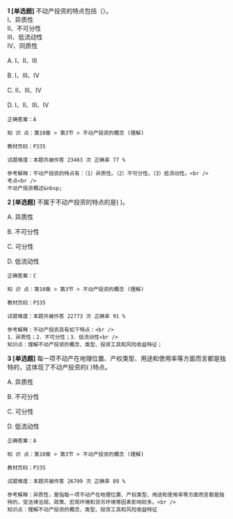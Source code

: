 **1 [单选题]** 不动产投资的特点包括（）。<br />
Ⅰ、异质性<br />
Ⅱ、不可分性<br />
Ⅲ、低流动性<br />
Ⅳ、同质性

A. Ⅰ、Ⅱ、Ⅲ

B. Ⅰ、Ⅲ、Ⅳ

C. Ⅱ、Ⅲ、Ⅳ

D. Ⅰ、Ⅱ、Ⅲ、Ⅳ

```
正确答案：A

知 识 点：第10章 > 第3节 > 不动产投资的概念 (理解)

教材页码：P335

试题难度：本题共被作答 23463 次 正确率 77 %

参考解释：不动产投资的特点有：（1）异质性。（2）不可分性。（3）低流动性。<br />
考点<br />
不动产投资概述&nbsp;
```


**2 [单选题]** 不属于不动产投资的特点的是( )。

A. 异质性

B. 不可分性

C. 可分性

D. 低流动性 

```
正确答案：C

知 识 点：第10章 > 第3节 > 不动产投资的概念 (理解)

教材页码：P335

试题难度：本题共被作答 22773 次 正确率 91 %

参考解释：不动产投资具有如下特点：<br />
1．异质性；2．不可分性；3．低流动性<br />
知识点：理解不动产投资的概念、类型、投资工具和风险收益特征；
```


**3 [单选题]** 每一项不动产在地理位置、产权类型、用途和使用率等方面而言都是独特的，这体现了不动产投资的( )特点。

A. 异质性

B. 不可分性

C. 可分性

D. 低流动性 

```
正确答案：A

知 识 点：第10章 > 第3节 > 不动产投资的概念 (理解)

教材页码：P335

试题难度：本题共被作答 26709 次 正确率 89 %

参考解释：异质性，是指每一项不动产在地理位置、产权类型、用途和使用率等方面而言都是独特的，受法律法规、政策、宏观环境和货币环境等因素影响较多。<br />
知识点：理解不动产投资的概念、类型、投资工具和风险收益特征
```

